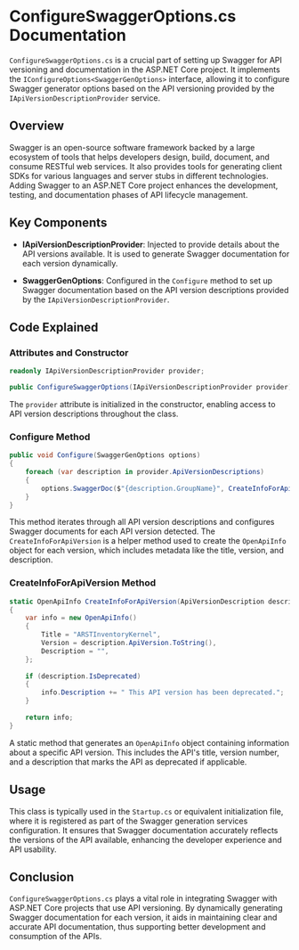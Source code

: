 # ConfigureSwaggerOptions.cs Documentation

`ConfigureSwaggerOptions.cs` is a crucial part of setting up Swagger for API versioning and documentation in the ASP.NET Core project. It implements the `IConfigureOptions<SwaggerGenOptions>` interface, allowing it to configure Swagger generator options based on the API versioning provided by the `IApiVersionDescriptionProvider` service.

## Overview

Swagger is an open-source software framework backed by a large ecosystem of tools that helps developers design, build, document, and consume RESTful web services. It also provides tools for generating client SDKs for various languages and server stubs in different technologies. Adding Swagger to an ASP.NET Core project enhances the development, testing, and documentation phases of API lifecycle management.

## Key Components

- **IApiVersionDescriptionProvider**: Injected to provide details about the API versions available. It is used to generate Swagger documentation for each version dynamically.

- **SwaggerGenOptions**: Configured in the `Configure` method to set up Swagger documentation based on the API version descriptions provided by the `IApiVersionDescriptionProvider`.

## Code Explained

### Attributes and Constructor

```csharp
readonly IApiVersionDescriptionProvider provider;

public ConfigureSwaggerOptions(IApiVersionDescriptionProvider provider) => this.provider = provider;
```

The `provider` attribute is initialized in the constructor, enabling access to API version descriptions throughout the class.

### Configure Method

```csharp
public void Configure(SwaggerGenOptions options)
{
    foreach (var description in provider.ApiVersionDescriptions)
    {
        options.SwaggerDoc($"{description.GroupName}", CreateInfoForApiVersion(description));
    }
}
```

This method iterates through all API version descriptions and configures Swagger documents for each API version detected. The `CreateInfoForApiVersion` is a helper method used to create the `OpenApiInfo` object for each version, which includes metadata like the title, version, and description.

### CreateInfoForApiVersion Method

```csharp
static OpenApiInfo CreateInfoForApiVersion(ApiVersionDescription description)
{
    var info = new OpenApiInfo()
    {
        Title = "ARSTInventoryKernel",
        Version = description.ApiVersion.ToString(),
        Description = "",
    };
    
    if (description.IsDeprecated)
    {
        info.Description += " This API version has been deprecated.";
    }
    
    return info;
}
```

A static method that generates an `OpenApiInfo` object containing information about a specific API version. This includes the API's title, version number, and a description that marks the API as deprecated if applicable.

## Usage

This class is typically used in the `Startup.cs` or equivalent initialization file, where it is registered as part of the Swagger generation services configuration. It ensures that Swagger documentation accurately reflects the versions of the API available, enhancing the developer experience and API usability.

## Conclusion

`ConfigureSwaggerOptions.cs` plays a vital role in integrating Swagger with ASP.NET Core projects that use API versioning. By dynamically generating Swagger documentation for each version, it aids in maintaining clear and accurate API documentation, thus supporting better development and consumption of the APIs.